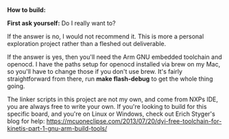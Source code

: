 **How to build:**

**First ask yourself:** Do I really want to?

If the answer is no, I would not recommend it. This is more a personal exploration project rather than a fleshed out deliverable.

If the answer is yes, then you'll need the Arm GNU embedded toolchain and openocd. I have the paths setup for openocd installed via brew on my Mac, so you'll have to change those 
if you don't use brew. It's fairly straightforward from there, run **make flash-debug** to get the whole thing going. 

The linker scripts in this project are not my own, and come from NXPs IDE, you are always free to write your own. 
If you're looking to build for this specific board, and you're on Linux or Windows, check out Erich Styger's blog for help: 
https://mcuoneclipse.com/2013/07/20/dyi-free-toolchain-for-kinetis-part-1-gnu-arm-build-tools/
